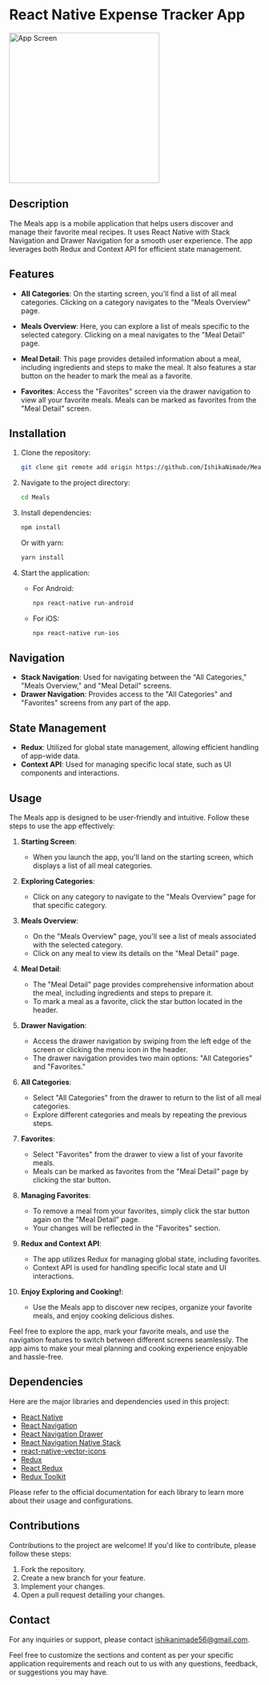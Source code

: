# React Native Expense Tracker App

<img src='meals.gif' width='300'  alt='App Screen'>

## Description

The Meals app is a mobile application that helps users discover and manage their favorite meal recipes. 
It uses React Native with Stack Navigation and Drawer Navigation for a smooth user experience. 
The app leverages both Redux and Context API for efficient state management.

## Features

- **All Categories**: On the starting screen, you'll find a list of all meal categories. Clicking on a category navigates to the "Meals Overview" page.

- **Meals Overview**: Here, you can explore a list of meals specific to the selected category. Clicking on a meal navigates to the "Meal Detail" page.

- **Meal Detail**: This page provides detailed information about a meal, including ingredients and steps to make the meal. It also features a star button on the header to mark the meal as a favorite.

- **Favorites**: Access the "Favorites" screen via the drawer navigation to view all your favorite meals. Meals can be marked as favorites from the "Meal Detail" screen.


## Installation

1. Clone the repository:
   ```bash
   git clone git remote add origin https://github.com/IshikaNimade/Meals.git
   ```

2. Navigate to the project directory:
   ```bash
   cd Meals
   ```

3. Install dependencies:
   ```bash
   npm install
   ```

   Or with yarn:
   ```bash
   yarn install
   ```

5. Start the application:
   - For Android:
     ```bash
     npx react-native run-android
     ```
   - For iOS:
     ```bash
     npx react-native run-ios
     ```

## Navigation

- **Stack Navigation**: Used for navigating between the "All Categories," "Meals Overview," and "Meal Detail" screens.
- **Drawer Navigation**: Provides access to the "All Categories" and "Favorites" screens from any part of the app.

## State Management

- **Redux**: Utilized for global state management, allowing efficient handling of app-wide data.
- **Context API**: Used for managing specific local state, such as UI components and interactions.

## Usage

The Meals app is designed to be user-friendly and intuitive. Follow these steps to use the app effectively:

1. **Starting Screen**:
   - When you launch the app, you'll land on the starting screen, which displays a list of all meal categories.

2. **Exploring Categories**:
   - Click on any category to navigate to the "Meals Overview" page for that specific category.

3. **Meals Overview**:
   - On the "Meals Overview" page, you'll see a list of meals associated with the selected category.
   - Click on any meal to view its details on the "Meal Detail" page.

4. **Meal Detail**:
   - The "Meal Detail" page provides comprehensive information about the meal, including ingredients and steps to prepare it.
   - To mark a meal as a favorite, click the star button located in the header.

5. **Drawer Navigation**:
   - Access the drawer navigation by swiping from the left edge of the screen or clicking the menu icon in the header.
   - The drawer navigation provides two main options: "All Categories" and "Favorites."

6. **All Categories**:
   - Select "All Categories" from the drawer to return to the list of all meal categories.
   - Explore different categories and meals by repeating the previous steps.

7. **Favorites**:
   - Select "Favorites" from the drawer to view a list of your favorite meals.
   - Meals can be marked as favorites from the "Meal Detail" page by clicking the star button.

8. **Managing Favorites**:
   - To remove a meal from your favorites, simply click the star button again on the "Meal Detail" page.
   - Your changes will be reflected in the "Favorites" section.

9. **Redux and Context API**:
   - The app utilizes Redux for managing global state, including favorites.
   - Context API is used for handling specific local state and UI interactions.

10. **Enjoy Exploring and Cooking!**:
    - Use the Meals app to discover new recipes, organize your favorite meals, and enjoy cooking delicious dishes.

Feel free to explore the app, mark your favorite meals, and use the navigation features to switch between different screens seamlessly. The app aims to make your meal planning and cooking experience enjoyable and hassle-free.


## Dependencies

Here are the major libraries and dependencies used in this project:

- [React Native](https://reactnative.dev/docs/getting-started)
- [React Navigation](https://reactnavigation.org/docs/getting-started)
- [React Navigation Drawer](https://reactnavigation.org/docs/drawer-navigator/)
- [React Navigation Native Stack](https://reactnavigation.org/docs/native-stack-navigator/)
- [react-native-vector-icons](https://github.com/oblador/react-native-vector-icons)
- [Redux](https://redux.js.org/introduction/getting-started)
- [React Redux](https://react-redux.js.org/introduction/getting-started)
- [Redux Toolkit](https://redux-toolkit.js.org/introduction/getting-started)

Please refer to the official documentation for each library to learn more about their usage and configurations.


## Contributions

Contributions to the project are welcome! If you'd like to contribute, please follow these steps:

1. Fork the repository.
2. Create a new branch for your feature.
3. Implement your changes.
4. Open a pull request detailing your changes.

## Contact

For any inquiries or support, please contact [ishikanimade56@gmail.com](mailto:ishikanimade56@gmail.com).

Feel free to customize the sections and content as per your specific application requirements and reach out to us with any questions, feedback, or suggestions you may have.













